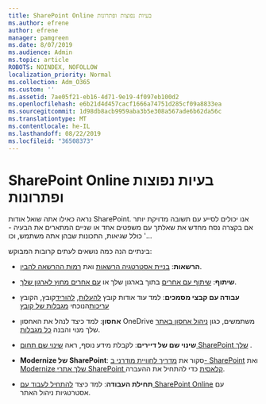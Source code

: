 ```yaml
---
title: SharePoint Online בעיות נפוצות ופתרונות
ms.author: efrene
author: efrene
manager: pamgreen
ms.date: 8/07/2019
ms.audience: Admin
ms.topic: article
ROBOTS: NOINDEX, NOFOLLOW
localization_priority: Normal
ms.collection: Adm_O365
ms.custom: ''
ms.assetid: 7ae05f21-eb16-4d71-9e19-4f097eb100d2
ms.openlocfilehash: e6b21d4d457cacf1666a74751d285cf09a8833ea
ms.sourcegitcommit: 1d98db8acb9959aba3b5e308a567ade6b62da56c
ms.translationtype: MT
ms.contentlocale: he-IL
ms.lasthandoff: 08/22/2019
ms.locfileid: "36508373"
---
```

# <a name="sharepoint-online-common-issues-and-resolutions"></a>SharePoint Online בעיות נפוצות ופתרונות

נראה כאילו אתה שואל אודות SharePoint. אנו יכולים לסייע עם תשובה מדויקת יותר אם בקצרה נסח מחדש את שאלתך עם משפטים אחד או שניים המתארים את הבעיה - כולל שגיאות, התכונות שבהן אתה משתמש, וכו '... 

בינתיים הנה כמה נושאים לעתים קרובות המבוקש:





- **הרשאות**: [בניית אסטרטגיה הרשאות](https://docs.microsoft.com/sharepoint/default-sharepoint-groups) ואת [רמות ההרשאה להבין](https://docs.microsoft.com/sharepoint/understanding-permission-levels).

- **שיתוף**: [שיתוף עם אחרים](https://docs.microsoft.com/sharepoint/default-sharepoint-groups) בתוך בארגון שלך או [עם אחרים מחוץ לארגון שלך](https://docs.microsoft.com/sharepoint/external-sharing-overview).

- **עבודה עם קבצי מסמכים**: למד עוד אודות קובץ [להעלות](https://support.office.com/article/Upload-a-folder-or-files-to-a-document-library-eb18fcba-c953-4d45-8d90-8da66edeacdb), [להוריד](https://support.office.com/article/Download-files-and-folders-from-OneDrive-or-SharePoint-5c7397b7-19c7-4893-84fe-d02e8fa5df05)קובץ, הקובץ [עריכות](https://support.office.com/article/Edit-a-document-in-a-document-library-02d8497f-1c13-4114-949a-b8466f639b07)הנוכחי [מגבלות של קובץ](https://support.office.com/article/invalid-file-names-and-file-types-in-onedrive-onedrive-for-business-and-sharepoint-64883a5d-228e-48f5-b3d2-eb39e07630fa?ui=en-US&amp;rs=en-US&amp;ad=US)

- **אחסון**: למד כיצד לנהל את האחסון OneDrive משתמשים</a>, כגון [ניהול אחסון באתר](https://docs.microsoft.com/sharepoint/manage-site-collection-storage-limits) שלך מנוי והבנה [כל מגבלות](https://docs.microsoft.com/office365/servicedescriptions/sharepoint-online-service-description/sharepoint-online-limits).

- **שינוי שם של דיירים**: לקבלת מידע נוסף, ראה [שינוי שם תחום SharePoint שלך](https://docs.microsoft.com/sharepoint/change-your-sharepoint-domain-name) .

- **Modernize של SharePoint**: סקור את [מדריך לחוויית מודרני ב- SharePoint](https://docs.microsoft.com/sharepoint/guide-to-sharepoint-modern-experience) ואת [Modernize שלך אתרי SharePoint קלאסית](https://docs.microsoft.com/sharepoint/dev/transform/modernize-classic-sites) כדי להתחיל את ההעברה.

- **תחילת העבודה**: למד כיצד [להתחיל לעבוד עם SharePoint Online](https://docs.microsoft.com/sharepoint/introduction) עם אסטרטגיות ניהול האתר.